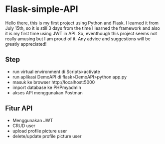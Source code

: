 # Flask-simple-API

Hello there, this is my first project using Python and Flask. I learned it from July 15th, so it is still 3 days from the time I learned the framework and also it is my first time using JWT in API. So, eventhough this project seems not really amusing but I am proud of it.
Any advice and suggestions will be greatly appreciated! 

## Step
<ul>
  <li>run virtual environment di Scripts>activate</li>
  <li>run aplikasi DemoAPI di flask>DemoAPI>python app.py</li>
  <li>masuk ke browser http://localhost:5000</li>
  <li>import database ke PHPmyadmin</li>
  <li>akses API menggunakan Postman</li>
</ul>

## Fitur API
<ul>
  <li>Menggunakan JWT</li>
  <li>CRUD user</li>
  <li>upload profile picture user</li>
  <li>delete/update profile picture user</li>
</ul>
